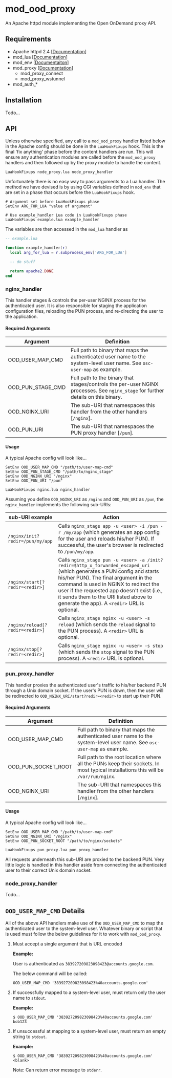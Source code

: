 # mod_ood_proxy

An Apache httpd module implementing the Open OnDemand proxy API.

## Requirements

- Apache httpd 2.4 [[Documentation](https://httpd.apache.org/docs/2.4/)]
- mod_lua [[Documentation](https://httpd.apache.org/docs/2.4/mod/mod_lua.html)]
- mod_env [[Documentaiton](https://httpd.apache.org/docs/2.4/mod/mod_env.html)]
- mod_proxy [[Documentation](https://httpd.apache.org/docs/2.4/mod/mod_proxy.html)]
    - mod_proxy_connect
    - mod_proxy_wstunnel
- mod_auth_*

## Installation

Todo...

## API

Unless otherwise specified, any call to a `mod_ood_proxy` handler listed below
in the Apache config should be done in the `LuaHookFixups` hook. This is the
final 'fix anything' phase before the content handlers are run. This will
ensure any authentication modules are called before the `mod_ood_proxy`
handlers and then followed up by the proxy module to handle the content.

```
LuaHookFixups node_proxy.lua node_proxy_handler
```

Unfortunately there is no easy way to pass arguments to a Lua handler. The
method we have devised is by using CGI variables defined in `mod_env` that are
set in a phase that occurs before the `LuaHookFixups` hook.

```
# Argument set before LuaHookFixups phase
SetEnv ARG_FOR_LUA "value of argument"

# Use example_handler Lua code in LuaHookFixups phase
LuaHookFixups example.lua example_handler
```

The variables are then accessed in the `mod_lua` handler as

```lua
-- example.lua

function example_handler(r)
  local arg_for_lua = r.subprocess_env['ARG_FOR_LUA']

  -- do stuff

  return apache2.DONE
end
```

### nginx_handler

This handler stages & controls the per-user NGINX process for the authenticated
user. It is also responsible for staging the application configuration files,
reloading the PUN process, and re-directing the user to the application.

#### Required Arguments

Argument          | Definition
----------------- | ----------
OOD_USER_MAP_CMD  | Full path to binary that maps the authenticated user name to the system-level user name. See `osc-user-map` as example.
OOD_PUN_STAGE_CMD | Full path to the binary that stages/controls the per-user NGINX processes. See `nginx_stage` for further details on this binary.
OOD_NGINX_URI     | The sub-URI that namespaces this handler from the other handlers [`/nginx`].
OOD_PUN_URI       | The sub-URI that namespaces the PUN proxy handler [`/pun`].

#### Usage

A typical Apache config will look like...

```
SetEnv OOD_USER_MAP_CMD "/path/to/user-map-cmd"
SetEnv OOD_PUN_STAGE_CMD "/path/to/nginx_stage"
SetEnv OOD_NGINX_URI "/nginx"
SetEnv OOD_PUN_URI "/pun"

LuaHookFixups nginx.lua nginx_handler
```

Assuming you define `OOD_NGINX_URI` as `/nginx` and `OOD_PUN_URI` as `/pun`,
the `nginx_handler` implements the following sub-URIs:

sub-URI example                 | Action
------------------------------- | ------
`/nginx/init?redir=/pun/my/app` | Calls `nginx_stage app -u <user> -i /pun -r /my/app` (which generates an app config for the user and reloads his/her PUN). If successful, the user's browser is redirected to `/pun/my/app`.
`/nginx/start[?redir=<redir>]`  | Calls `nginx_stage pun -u <user> -a /init?redir=$http_x_forwarded_escaped_uri` (which generates a PUN config and starts his/her PUN). The final argument in the command is used in NGINX to redirect the user if the requested app doesn't exist (i.e., it sends them to the URI listed above to generate the app). A `<redir>` URL is optional.
`/nginx/reload[?redir=<redir>]` | Calls `nginx_stage nginx -u <user> -s reload` (which sends the `reload` signal to the PUN process). A `<redir>` URL is optional.
`/nginx/stop[?redir=<redir>]`   | Calls `nginx_stage nginx -u <user> -s stop` (which sends the `stop` signal to the PUN process). A `<redir>` URL is optional.

### pun_proxy_handler

This handler proxies the authenticated user's traffic to his/her backend PUN
through a Unix domain socket. If the user's PUN is down, then the user will be
redirected to `OOD_NGINX_URI/start?redir=<redir>` to start up their PUN.

#### Required Arguments

Argument            | Definition
-----------------   | ----------
OOD_USER_MAP_CMD    | Full path to binary that maps the authenticated user name to the system-level user name. See `osc-user-map` as example.
OOD_PUN_SOCKET_ROOT | Full path to the root location where all the PUNs keep their sockets. In most typical installations this will be `/var/run/nginx`.
OOD_NGINX_URI       | The sub-URI that namespaces this handler from the other handlers [`/nginx`].

#### Usage

A typical Apache config will look like...

```
SetEnv OOD_USER_MAP_CMD "/path/to/user-map-cmd"
SetEnv OOD_NGINX_URI "/nginx"
SetEnv OOD_PUN_SOCKET_ROOT "/path/to/nginx/sockets"

LuaHookFixups pun_proxy.lua pun_proxy_handler
```

All requests underneath this sub-URI are proxied to the backend PUN. Very
little logic is handled in this handler aside from connecting the authenticated
user to their correct Unix domain socket.

### node_proxy_handler

Todo...

## `OOD_USER_MAP_CMD` Details

All of the above API handlers make use of the `OOD_USER_MAP_CMD` to map the
authenticated user to the system-level user. Whatever binary or script that is
used must follow the below guidelines for it to work with `mod_ood_proxy`.

1.  Must accept a single argument that is URL encoded

    **Example:**

    User is authenticated as `383927209823098423@accounts.google.com`.

    The below command will be called:

    ```
    OOD_USER_MAP_CMD '383927209823098423%40accounts.google.com'
    ```

2.  If successfully mapped to a system-level user, must return only the user name to `stdout`.

    **Example:**

    ```
    $ OOD_USER_MAP_CMD '383927209823098423%40accounts.google.com'
    bob123
    ```

3.  If unsuccessful at mapping to a system-level user, must return an empty string to `stdout`.

    **Example:**

    ```
    $ OOD_USER_MAP_CMD '383927209823098423%40accounts.google.com'
    <blank>
    ```

    Note: Can return error message to `stderr`.
